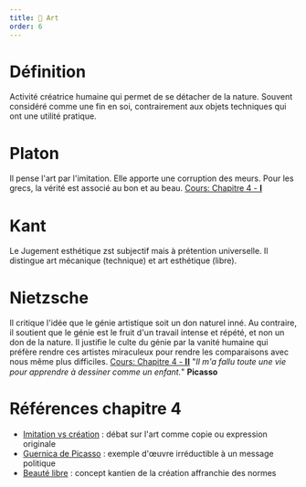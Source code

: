 ```yaml
---
title: 🎨 Art
order: 6
---
```

# Définition
Activité créatrice humaine qui permet de se détacher de la nature. Souvent considéré comme une fin en soi, contrairement aux objets techniques qui ont une utilité pratique.

# Platon
Il pense l'art par l'imitation. Elle apporte une corruption des meurs. Pour les grecs, la vérité est associé au bon et au beau. [Cours: Chapitre 4 - 𝐈](/philo/ch4/g1)

# Kant
Le Jugement esthétique zst subjectif mais à prétention universelle. Il distingue art mécanique (technique) et art esthétique (libre).

# Nietzsche
Il critique l'idée que le génie artistique soit un don naturel inné. Au contraire, il soutient que le génie est le fruit d'un travail intense et répété, et non un don de la nature. Il justifie le culte du génie par la vanité humaine qui préfère rendre ces artistes miraculeux pour rendre les comparaisons avec nous même plus difficiles. [Cours: Chapitre 4 - 𝐈𝐈](/philo/ch4/g2)
"*Il m'a fallu toute une vie pour apprendre à dessiner comme un enfant.*" **Picasso**

# Références chapitre 4
- [Imitation vs création](/philo/ch4/g1) : débat sur l'art comme copie ou expression originale
- [Guernica de Picasso](/philo/ch4/intro) : exemple d'œuvre irréductible à un message politique
- [Beauté libre](/philo/ch4/g2) : concept kantien de la création affranchie des normes
